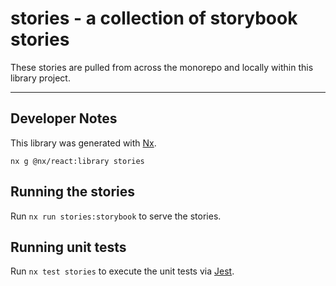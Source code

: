 # stories - a collection of storybook stories

These stories are pulled from across the monorepo and locally within this library project.

---

## Developer Notes

This library was generated with [Nx](https://nx.dev).

```
nx g @nx/react:library stories
```

## Running the stories

Run `nx run stories:storybook` to serve the stories.

## Running unit tests

Run `nx test stories` to execute the unit tests via [Jest](https://jestjs.io).

